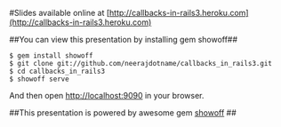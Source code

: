 #Slides available online at [http://callbacks-in-rails3.heroku.com](http://callbacks-in-rails3.heroku.com)


##You can view this presentation by installing gem showoff##

    $ gem install showoff
    $ git clone git://github.com/neerajdotname/callbacks_in_rails3.git
    $ cd callbacks_in_rails3
    $ showoff serve
    
And then open [http://localhost:9090](http://localhost:9090) in your browser.


##This presentation is powered by awesome gem [showoff](http://github.com/schacon/showoff) ##


